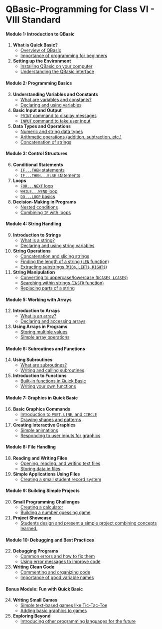 # QBasic-Programming for Class VI - VIII Standard

#### **Module 1: Introduction to QBasic**
1. **What is Quick Basic?**
   - [Overview of QBasic](https://github.com/fromsantanu/QBasic-Programming/blob/main/pages/ch010101.md)
   - [Importance of programming for beginners](https://github.com/fromsantanu/QBasic-Programming/blob/main/pages/ch010102.md)
2. **Setting up the Environment**
   - [Installing QBasic on your computer](https://github.com/fromsantanu/QBasic-Programming/blob/main/pages/ch010201.md)
   - [Understanding the QBasic interface](https://github.com/fromsantanu/QBasic-Programming/blob/main/pages/ch010202.md)

#### **Module 2: Programming Basics**
3. **Understanding Variables and Constants**
   - [What are variables and constants?](https://github.com/fromsantanu/QBasic-Programming/blob/main/pages/ch020101.md)
   - [Declaring and using variables](https://github.com/fromsantanu/QBasic-Programming/blob/main/pages/ch020102.md)
4. **Basic Input and Output**
   - [`PRINT` command to display messages](https://github.com/fromsantanu/QBasic-Programming/blob/main/pages/ch020201.md)
   - [`INPUT` command to take user input](https://github.com/fromsantanu/QBasic-Programming/blob/main/pages/ch020202.md)
5. **Data Types and Operations**
   - [Numeric and string data types](https://github.com/fromsantanu/QBasic-Programming/blob/main/pages/ch020301.md)
   - [Arithmetic operations (addition, subtraction, etc.)](https://github.com/fromsantanu/QBasic-Programming/blob/main/pages/ch020302.md)
   - [Concatenation of strings](https://github.com/fromsantanu/QBasic-Programming/blob/main/pages/ch020303.md)

#### **Module 3: Control Structures**
6. **Conditional Statements**
   - [`IF...THEN` statements](https://github.com/fromsantanu/QBasic-Programming/blob/main/pages/ch030101.md)
   - [`IF...THEN...ELSE` statements](https://github.com/fromsantanu/QBasic-Programming/blob/main/pages/ch030102.md)
7. **Loops**
   - [`FOR...NEXT` loop](https://github.com/fromsantanu/QBasic-Programming/blob/main/pages/ch030201.md)
   - [`WHILE...WEND` loop](https://github.com/fromsantanu/QBasic-Programming/blob/main/pages/ch030202.md)
   - [`DO...LOOP` basics](https://github.com/fromsantanu/QBasic-Programming/blob/main/pages/ch030203.md)
8. **Decision-Making in Programs**
   - [Nested conditions](https://github.com/fromsantanu/QBasic-Programming/blob/main/pages/ch030301.md)
   - [Combining `IF` with loops](https://github.com/fromsantanu/QBasic-Programming/blob/main/pages/ch030302.md)

#### **Module 4: String Handling**
9. **Introduction to Strings**
   - [What is a string?](#)
   - [Declaring and using string variables](#)
10. **String Operations**
    - [Concatenation and slicing strings](#)
    - [Finding the length of a string (`LEN` function)](#)
    - [Extracting substrings (`MID$`, `LEFT$`, `RIGHT$`)](#)
11. **String Manipulation**
    - [Converting to uppercase/lowercase (`UCASE$`, `LCASE$`)](#)
    - [Searching within strings (`INSTR` function)](#)
    - [Replacing parts of a string](#)

#### **Module 5: Working with Arrays**
12. **Introduction to Arrays**
    - [What is an array?](#)
    - [Declaring and accessing arrays](#)
13. **Using Arrays in Programs**
    - [Storing multiple values](#)
    - [Simple array operations](#)

#### **Module 6: Subroutines and Functions**
14. **Using Subroutines**
    - [What are subroutines?](#)
    - [Writing and calling subroutines](#)
15. **Introduction to Functions**
    - [Built-in functions in Quick Basic](#)
    - [Writing your own functions](#)

#### **Module 7: Graphics in Quick Basic**
16. **Basic Graphics Commands**
    - [Introduction to `PSET`, `LINE`, and `CIRCLE`](#)
    - [Drawing shapes and patterns](#)
17. **Creating Interactive Graphics**
    - [Simple animations](#)
    - [Responding to user inputs for graphics](#)

#### **Module 8: File Handling**
18. **Reading and Writing Files**
    - [Opening, reading, and writing text files](#)
    - [Storing data in files](#)
19. **Simple Applications Using Files**
    - [Creating a small student record system](#)

#### **Module 9: Building Simple Projects**
20. **Small Programming Challenges**
    - [Creating a calculator](#)
    - [Building a number guessing game](#)
21. **Project Showcase**
    - [Students design and present a simple project combining concepts learned.](#)

#### **Module 10: Debugging and Best Practices**
22. **Debugging Programs**
    - [Common errors and how to fix them](#)
    - [Using error messages to improve code](#)
23. **Writing Clean Code**
    - [Commenting and organizing code](#)
    - [Importance of good variable names](#)

#### **Bonus Module: Fun with Quick Basic**
24. **Writing Small Games**
    - [Simple text-based games like Tic-Tac-Toe](#)
    - [Adding basic graphics to games](#)
25. **Exploring Beyond**
    - [Introducing other programming languages for the future](#)

